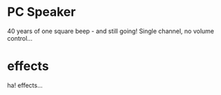 # PC Speaker

40 years of one square beep - and still going! Single channel, no volume control...

# effects

ha! effects...
